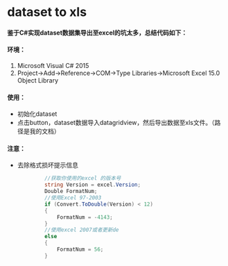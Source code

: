 # dataset to xls
#### 鉴于C#实现dataset数据集导出至excel的坑太多，总结代码如下：

#### 环境：
1. Microsoft Visual C# 2015 
2. Project->Add->Reference->COM->Type Libraries->Microsoft Excel 15.0 Object Library
#### 使用：
* 初始化dataset
* 点击button，dataset数据导入datagridview，然后导出数据至xls文件。（路径是我的文档）
#### 注意：
* 去除格式损坏提示信息
```C# (type)
            //获取你使用的excel 的版本号
            string Version = excel.Version;
            Double FormatNum;
            //使用Excel 97-2003
            if (Convert.ToDouble(Version) < 12)
            {
                FormatNum = -4143;
            }
            //使用excel 2007或者更新de 
            else
            {
                FormatNum = 56;
            } 
```
